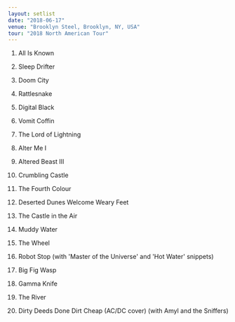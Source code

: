 ```yaml
---
layout: setlist
date: "2018-06-17"
venue: "Brooklyn Steel, Brooklyn, NY, USA"
tour: "2018 North American Tour"
---
```



 1. All Is Known

 2. Sleep Drifter

 3. Doom City

 4. Rattlesnake

 5. Digital Black

 6. Vomit Coffin

 7. The Lord of Lightning

 8. Alter Me I

 9. Altered Beast III

10. Crumbling Castle

11. The Fourth Colour

12. Deserted Dunes Welcome Weary Feet

13. The Castle in the Air

14. Muddy Water

15. The Wheel

16. Robot Stop
    (with 'Master of the Universe' and 'Hot Water' snippets)

17. Big Fig Wasp

18. Gamma Knife

19. The River

20. Dirty Deeds Done Dirt Cheap
    (AC/DC cover) (with Amyl and the Sniffers)


